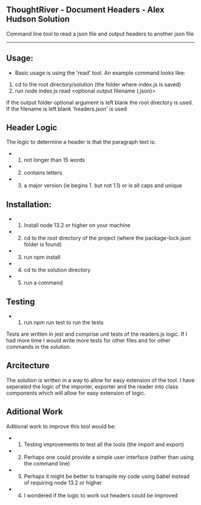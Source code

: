 ## ThoughtRiver - Document Headers - Alex Hudson Solution

Command line tool to read a json file and output headers to another json file

---

## Usage:

- Basic usage is using the 'read' tool. An example command looks like:

1. cd to the root directory/solution (the folder where index.js is saved)
2. run node index.js read <path to the input json file> <optional path to output folder> <optional output filename (.json)>

If the output folder optional argument is left blank the root directory is used.
If the filename is left blank 'headers.json' is used

## Header Logic

The logic to determine a header is that the paragraph text is:

- 1.  not longer than 15 words
- 2.  contains letters
- 3.  a major version (ie begins 1. but not 1.1) or is all caps and unique

## Installation:

- 1. Install node 13.2 or higher on your machine
- 2. cd to the root directory of the project (where the package-lock.json folder is found)
- 3. run npm install
- 4. cd to the solution directory
- 5. run a command

## Testing

- 1. run npm run test to run the tests

Tests are written in jest and comprise unit tests of the readers.js logic. If I had more time I would write more tests for other files and for other commands in the solution.

## Arcitecture

The solution is written in a way to allow for easy extension of the tool. I have seperated the logic of the importer, exporter and the reader into class components which will allow for easy extension of logic.

## Aditional Work

Aditional work to improve this tool would be:

- 1. Testing improvements to test all the tools (the import and export)
- 2. Perhaps one could provide a simple user interface (rather than using the command line)
- 3. Perhaps it might be better to transpile my code using babel instead of requiring node 13.2 or higher
- 4. I wondered if the logic to work out headers could be improved
